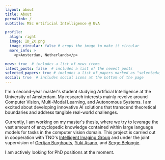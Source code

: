 ```yaml
---
layout: about
title: About
permalink: /
subtitle: MSc Artificial Intelligence @ UvA

profile:
  align: right
  image: ID_ZX.png
  image_circular: false # crops the image to make it circular
  more_info: >
    <p>Amsterdam, Netherlands</p>

news: true  # includes a list of news items
latest_posts: false  # includes a list of the newest posts
selected_papers: true # includes a list of papers marked as "selected={true}"
social: true  # includes social icons at the bottom of the page
---
```


I'm a second-year master's student studying Artificial Intelligence at the University of Amsterdam. My research interests mainly revolve around Computer Vision, Multi-Modal Learning, and Autonomous Systems. I am excited about developing innovative AI solutions that transcend theoretical boundaries and address tangible real-world challenges. 

Currently, I am working on my master's thesis, where we try to leverage the vast amount of encyclopedic knowledge contained within large language models for tasks in the computer vision domain. This project is carried out in cooperation with TNO's [Intelligent Imaging Group](https://www.tno.nl/en/about-tno/organisation/units/defence-safety-security/intelligent-imaging/) and under the joint supervision of [Gertjan Burghouts](https://gertjanburghouts.github.io/), [Yuki Asano](https://yukimasano.github.io/), and [Serge Belongie](https://sergebelongie.github.io).

I am actively looking for PhD positions at the moment. 